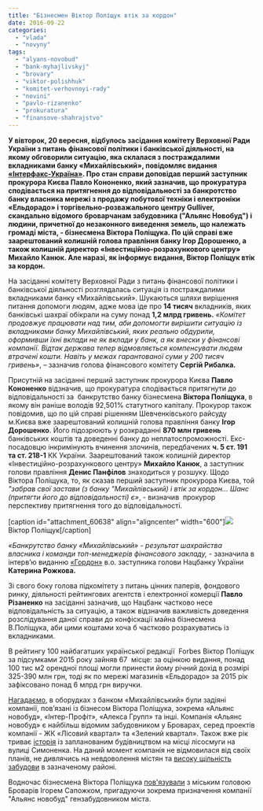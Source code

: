 ```yaml
---
title: "Бізнесмен Віктор Поліщук втік за кордон"
date: 2016-09-22
categories: 
  - "vlada"
  - "novyny"
tags: 
  - "alyans-novobud"
  - "bank-myhajlivskyj"
  - "brovary"
  - "viktor-polishhuk"
  - "komitet-verhovnoyi-rady"
  - "novini"
  - "pavlo-rizanenko"
  - "prokuratura"
  - "finansove-shahrajstvo"
---
```


**У вівторок, 20 вересня, відбулось засідання комітету Верховної Ради України з питань фінансової політики і банківської діяльності, на якому обговорили ситуацію, яка склалася з постраждалими вкладниками банку «Михайлівський», повідомляє видання [«Інтерфакс-Україна»](http://interfax.com.ua/news/general/371422.html). Про стан справи доповідав перший заступник прокурора Києва Павло Кононенко, який зазначив, що прокуратура сподівається на притягнення до відповідальності за банкротство банку власника мережі з продажу побутової техніки і електроніки «Ельдорадо» і торгівельно-розважального центру Gulliver, скандально відомого броварчанам забудовника ("Альянс Новобуд") і людини, причетної до незаконного виведення земель, що належать громаді міста, - бізнесмена Віктора Поліщука. По цій справі вже заарештований колишній голова правління банку Ігор Дорошенко, а також колишній директор «Інвестиційно-розрахункового центру» Михайло Канюк. Але наразі, як інформує видання, Віктор Поліщук втік за кордон.**

На засіданні комітету Верховної Ради з питань фінансової політики і банківської діяльності розглядалась ситуація із постраждалими вкладниками банку «Михайлівський». Шукаються шляхи вирішення питання допомоги людям, адже мова іде про **14 тисяч** вкладників, яких банківські шахраї обікрали на суму понад **1,2 млрд гривень.** _«Комітет продовжує працювати над тим, аби допомогти вирішити ситуацію із вкладниками банку Михайлівський, яких реально обдурили, оформивши їхні вклади не як вклади у банк, а як внески у фінансові компанії. Відтак держава тепер відмовляється компенсувати людям втрачені кошти. Навіть у межах гарантованої суми у 200 тисяч гривень»_, – зазначив голова фінансового комітету **Сергій Рибалка.**

Присутній на засіданні перший заступник прокурора Києва **Павло Кононенко** відзначив, що прокуратура сподівається притягнути до відповідальності за  банкрутство банку бізнесмена **Віктора Поліщука**, в якому він раніше володів 92,501% статутного капіталу. Прокурор також повідомив, що по цій справі рішенням Шевченківського райсуду м.Києва вже заарештований колишній голова правління банку **Ігор Дорошенко**. Його підозрюють у розкраданні **870 млн гривень** банківських коштів та доведенні банку до неплатоспроможності. Екс-посадовцю інкримінують вчинення злочинів, передбачених **ч. 5 ст. 191 та ст. 218-1** КК України. Заарештований також колишній директор «Інвестиційно-розрахункового центру» **Михайло Канюк**, а заступник голови правління **Денис Панфілов** знаходиться у розшуку. Щодо Віктора Поліщука, то, як сказав перший заступник прокурора Києва, той _"забрав свої застави (з банку "Михайлівський) і втік за кордон… Шанс (притягти його до відповідальності) є»_, - визначив  прокурор перспективу притягнення того до відповідальності.

\[caption id="attachment\_60638" align="aligncenter" width="600"\][![](https://mpz.brovary.org/wp-content/uploads/2016/09/poliscuk0111.jpg)](https://mpz.brovary.org/wp-content/uploads/2016/09/poliscuk0111.jpg) Віктор Поліщук\[/caption\]

_«Банкрутство банку «Михайлівський» - результат шахрайства власника і команди топ-менеджерів фінансового закладу,_ - зазначила в інтерв’ю виданню [«Гордон»](http://gordonua.com/publications/io-zamglavy-nbu-rozhkova-pik-infliatsii-my-perezhili-eto-bylo-strashnoe-vremia-teper-nuzhny-reformy-142389.html) в.о. заступника голови Нацбанку України **Катерина Рожкова.**

Зі свого боку голова підкомітету з питань цінних паперів, фондового ринку, діяльності рейтингових агентств і електронної комерції **Павло Різаненко** на засіданні зазначив, що Нацбанк частково несе відповідальність за ситуацію, а також відзначив важливість доведення розслідування даної справи до конфіскації майна бізнесмена В.Поліщука, аби цими коштами хоча б частково розрахуватись із вкладниками.

В рейтингу 100 найбагатших української редакції  Forbes Віктор Поліщук за підсумками 2015 року зайняв 67  місце: за оцінкою видання, понад 100 тис м2 орендної площі могли принести йому річний дохід в розмірі 325-390 млн грн, тоді як по мережі магазинів «Ельдорадо» за 2015 рік зафіксовано понад 6 млрд грн виручки.

[Нагадаємо](https://mpz.brovary.org/biznes-struktury-viktora-polishhuka-fiktyvno-pogasyly-svoyi-kredytni-zobov-yazannya-minfin/), в оборудках з банком «Михайлівський» були задіяні компанії, пов’язані із бізнесом Віктора Поліщука, зокрема «Альянс новобуд», «Інтер-Профіт», «Алекса Групп» та інші. Компанія «Альянс новобуд» є найбільш відомим забудовником у Броварах, серед проектів компанії - ЖК «Лісовий квартал» та «Зелений квартал». Також вже рік триває [історія](https://mpz.brovary.org/49464-2/) із запланованим будівництвом на місці лісосмуги на вулиці Симоненка. На даний момент компанія не відмовилася від своїх планів, не дивлячись на невдоволення містян та [високу щільність забудови](https://mpz.brovary.org/zabuduvaty-nemozhlyvo-zberegty/) в зазначеному районі.

Водночас бізнесмена Віктора Поліщука [пов'язували](https://mpz.brovary.org/politychnyj-fenomen-igorya-sapozhka-chastyna-tretya-mistsevi-vybory-2015-roku-plany-na-revansh-i-novyj-pokrovytel/) з міським головою Броварів Ігорем Сапожком, пригадуючи зокрема призначення компанії "Альянс новобуд" гензабудовником міста.

